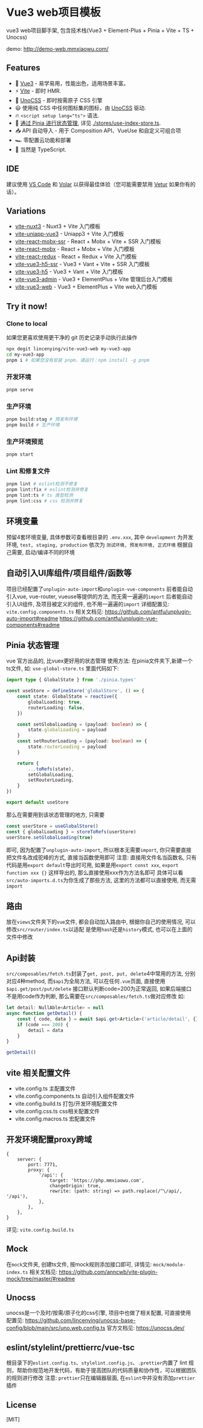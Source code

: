 # Vue3 web项目模板

vue3 web项目脚手架, 包含技术栈(Vue3 + Element-Plus + Pinia + Vite + TS + Unocss)

demo: http://demo-web.mmxiaowu.com/

## Features

- 💚 [Vue3](https://cn.vuejs.org/) - 易学易用，性能出色，适用场景丰富。
- ⚡️ [Vite](https://cn.vitejs.dev/) - 即时 HMR.
- 🎨 [UnoCSS](https://github.com/unocss/unocss) - 即时按需原子 CSS 引擎
- 😃 使用纯 CSS 中任何图标集的图标，由 [UnoCSS](https://github.com/unocss/unocss) 驱动.
- 🔥 `<script setup lang="ts">` 语法.
- 🍍 [通过 Pinia 进行状态管理](https://github.com/vuejs/pinia), 详见 [./stores/use-index-store.ts](./stores/use-product-store.ts).
- 📥 API 自动导入 - 用于 Composition API、VueUse 和自定义可组合项
- 🏎 零配置云功能和部署
- 🦾 当然是 TypeScript.

## IDE

建议使用 [VS Code](https://code.visualstudio.com/) 和 [Volar](https://github.com/vuejs/language-tools) 以获得最佳体验（您可能需要禁用 [Vetur](https://vuejs.github.io/vetur/) 如果你有的话）。

## Variations

- [vite-nuxt3](https://github.com/lincenying/vite-nuxt3) - Nuxt3 + Vite 入门模板
- [vite-uniapp-vue3](https://github.com/lincenying/vite-uniapp-vue3) - Uniapp3 + Vite 入门模板
- [vite-react-mobx-ssr](https://github.com/lincenying/vite-react-mobx-ssr) - React + Mobx + Vite + SSR 入门模板
- [vite-react-mobx](https://github.com/lincenying/vite-react-mobx) - React + Mobx + Vite 入门模板
- [vite-react-redux](https://github.com/lincenying/vite-react-redux) - React + Redux + Vite 入门模板
- [vite-vue3-h5-ssr](https://github.com/lincenying/vite-vue3-h5-ssr) - Vue3 + Vant + Vite + SSR 入门模板
- [vite-vue3-h5](https://github.com/lincenying/vite-vue3-h5) - Vue3 + Vant + Vite 入门模板
- [vite-vue3-admin](https://github.com/lincenying/vite-vue3-admin) - Vue3 + ElementPlus + Vite 管理后台入门模板
- [vite-vue3-web](https://github.com/lincenying/vite-vue3-web) - Vue3 + ElementPlus + Vite web入门模板

## Try it now!

### Clone to local

如果您更喜欢使用更干净的 git 历史记录手动执行此操作

```bash
npx degit lincenying/vite-vue3-web my-vue3-app
cd my-vue3-app
pnpm i # 如果您没有安装 pnpm，请运行：npm install -g pnpm
```

### 开发环境

```bash
pnpm serve
```

### 生产环境

```bash
pnpm build:stag # 预发布环境
pnpm build # 生产环境
```

### 生产环境预览

```bash
pnpm start
```

### Lint 和修复文件

```bash
pnpm lint # eslint检测不修复
pnpm lint:fix # eslint检测并修复
pnpm lint:ts # ts 类型检测
pnpm lint:css # css 检测并修复

```

## 环境变量

预留4套环境变量, 具体参数可查看根目录的 `.env.xxx`, 其中 `development` 为开发环境, `test, staging, production` 依次为 `测试环境, 预发布环境, 正式环境`
根据自己需要, 启动/编译不同的环境

## 自动引入UI库组件/项目组件/函数等

项目已经配置了`unplugin-auto-import`和`unplugin-vue-components`
前者能自动引入vue, vue-router, vueuse等提供的方法, 而无需一遍遍的`import`
后者能自动引入UI组件, 及项目被定义的组件, 也不用一遍遍的`import`
详细配置见: `vite.config.components.ts`
相关文档见:
https://github.com/antfu/unplugin-auto-import#readme
https://github.com/antfu/unplugin-vue-components#readme

## Pinia 状态管理

vue 官方出品的, 比vuex更好用的状态管理
使用方法:
在pinia文件夹下,新建一个ts文件, 如: `use-global-store.ts`
里面代码如下:

```ts
import type { GlobalState } from './pinia.types'

const useStore = defineStore('globalStore', () => {
    const state: GlobalState = reactive({
        globalLoading: true,
        routerLoading: false,
    })

    const setGlobalLoading = (payload: boolean) => {
        state.globalLoading = payload
    }
    const setRouterLoading = (payload: boolean) => {
        state.routerLoading = payload
    }

    return {
        ...toRefs(state),
        setGlobalLoading,
        setRouterLoading,
    }
})

export default useStore
```

那么在需要用到该状态管理的地方, 只需要

```ts
const userStore = useGlobalStore()
const { globalLoading } = storeToRefs(userStore)
userStore.setGlobalLoading(true)
```

即可, 因为配置了`unplugin-auto-import`, 所以根本无需要`import`, 你只需要直接把文件名改成驼峰的方式, 直接当函数使用即可
注意: 直接用文件名当函数名, 只有代码是用`export default`导出时可用, 如果是用`export const xxx`, `export function xxx {}` 这样导出的, 那么直接使用xxx作为方法名即可
具体可以看`src/auto-imports.d.ts`为你生成了那些方法, 这里的方法都可以直接使用, 而无需`import`

## 路由

放在`views`文件夹下的`vue`文件, 都会自动加入路由中, 根据你自己的使用情况, 可以修改`src/router/index.ts`以适配
是使用`hash`还是`history`模式, 也可以在上面的文件中修改

## Api封装

`src/composables/fetch.ts`封装了`get, post, put, delete`4中常用的方法, 分别对应4种method, 而`$api`为全局方法, 可以在任何`.vue`页面, 直接使用`$api.get/post/put/delete`
接口默认判断code=200为正常返回, 如果后端接口不是用code作为判断, 那么需要在`src/composables/fetch.ts`做对应修改
如:

```ts
let detail: NullAble<Article> = null
async function getDetail() {
    const { code, data } = await $api.get<Article>('article/detail', {})
    if (code === 200) {
        detail = data
    }
}

getDetail()
```

## vite 相关配置文件

- vite.config.ts 主配置文件
- vite.config.components.ts 自动引入组件配置文件
- vite.config.build.ts 打包/开发环境配置文件
- vite.config.css.ts css相关配置文件
- vite.config.macros.ts 宏配置文件

## 开发环境配置proxy跨域

```
{
    server: {
        port: 7771,
        proxy: {
            '/api': {
                target: 'https://php.mmxiaowu.com',
                changeOrigin: true,
                rewrite: (path: string) => path.replace(/^\/api/, '/api'),
            },
        },
    },
}
```

详见: `vite.config.build.ts`

## Mock

在`mock`文件夹, 创建ts文件, 按mock规则添加接口即可, 详情见: `mock/module-index.ts`
相关文档见:
https://github.com/anncwb/vite-plugin-mock/tree/master/#readme

## Unocss

unocss是一个及时/按需/原子化的css引擎, 项目中也做了相关配置, 可直接使用
配置见:
https://github.com/lincenying/unocss-base-config/blob/main/src/uno.web.config.ts
官方文档见:
https://unocss.dev/

## eslint/stylelint/prettierrc/vue-tsc

根目录下的`eslint.config.ts`、`stylelint.config.js`、`.prettier`内置了 lint 规则，帮助你规范地开发代码，有助于提高团队的代码质量和协作性，可以根据团队的规则进行修改
注意: `prettier`只在编辑器层面, 在`eslint`中并没有添加`prettier`插件

## License

[MIT]
